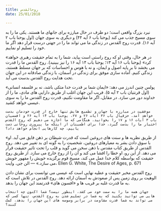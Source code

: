 ```yaml
---
title: روحالقدس
date: 25/01/2018

---
```


نبرد بزرگ واقعی است؛ دو طرف در حال مبارزه برای جانهای ما هستند. یکی ما را به سوی مسیح جذب می کند (یوحنا باب ۶ آیه ۴۴) و دیگری به سوی جهان (اول یوحنا باب ۲ آیه ۱۶). قدرت روح القدس در زندگی ما می تواند ما را در جهتی درست قرار دهد اگر ما خود را تسلیم او نماییم.

«در هر حال، وقتی او که روح راستی است بیاید، شما را به تمام حقیقت رهبری خواهد کرد» (یوحنا باب ۱۶ آیه ۱۳؛ یوحنا باب ۱۴ آیه ۱۶ را نیز ببینید). روح القدس ما را قدرت می بخشد تا بر پایه اصول و ایمان، و نه با هوس و احساسات که بر جهان مسلط هستند، زندگی کنیم. آماده سازی موفق برای زندگی در آسمان، با زندگی صادقانه در این جهان تحت هدایت روح القدس بدست می آید.

پولس چنین اندرز می دهد: «ایمان شما بر قدرت خدا متکی باشد، نه بر فلسفه انسانی» (اول قرنتیان باب ۲ آیه ۵). فریب این جهان اغلب از طریق دارایی های مادی، ما را از خداوند دور می سازد. در مقابل، اگر ما مقاومت نکنیم، قدرت روح القدس ما را به سوی عیسی خواهد کشید.

`موفقیت در مبارزه با جهان و تطمیع هایش تنها خارج از قدرت خودمان بدست خواهد آمد. حزقیال باب ۳۶ آیات ۲۶ و ۲۷، یوحنا باب ۱۴ آیه ۲۶ و افسسیان باب ۳ آیات ۱۶ و ۱۷ را بخوانید. هنگامی که ما اجازه می دهیم که روح القدس اختیار ما را بدست گیرد، خدا برای اطمینان از اینکه ما پیروزی روحانی دست یابیم، چه کارهایی انجام خواهد داد؟`

«از طریق نظریه ها و سنت های دروغین است که قدرت شیطان بر ذهن فایق می آید. او با سوق دادن بشر به معیارهای دروغین، شخصیت را به گونه ای بد تغییر می دهد. روح القدس از طریق کتاب مقدس با ذهن سخن می گوید و قلب را تحت تاثیر حقیقت قرار می دهد. از این رو، او خطا را افشا می کند و آن را از روح خارج می سازد. از طریق روح حقیقت که بواسطه کلام خدا عمل می کند، مسیح قوم برگزیده خویش را مقهور خویش می سازد.» — الن جی. وایت، Ellen G. White, The Desire of Ages, p. 671

روح القدس مخبر حقیقت و عطیه نهایی است که عیسی می توانست برای نشان دادن الوهیت بر روی زمین پس از صعودش به آسمان ارائه دهد. روح القدس در تلاش است که به ما قدرت غلبه بر فریب ها و «افسون های» قدرتمند این جهان را بدهد.

`جهان همه ما را به سمت خود می کشد، اینطور نیست؟ شما اکنون چه انتخاب هایی می توانید بکنید که به شما در تسلیم شدن به روح القدس، تنها کسی که می تواند به شما قدرت مقاومت در برابر وسوسه های این جهان را بدهد، کمک کنند؟`